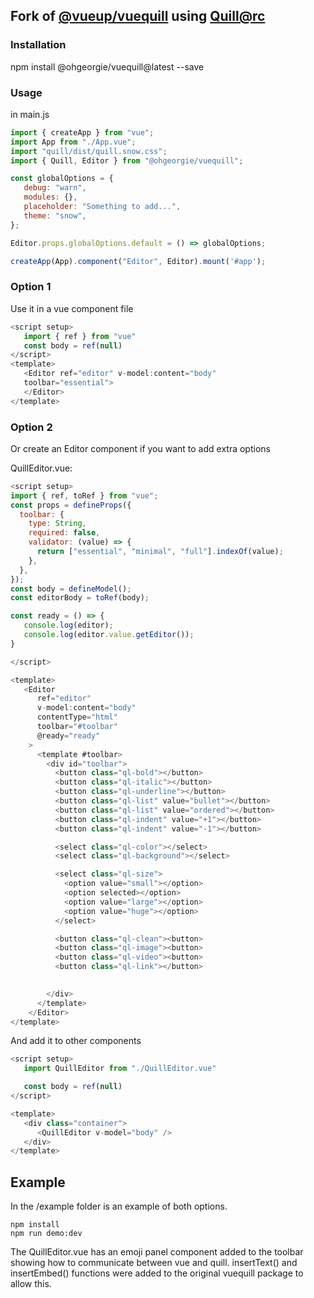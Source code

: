 ## Fork of [@vueup/vuequill](https://github.com/vueup/vue-quill) using [Quill@rc](https://github.com/quilljs/quill)


### Installation

npm install @ohgeorgie/vuequill@latest --save

### Usage

in main.js

```js
import { createApp } from "vue";
import App from "./App.vue";
import "quill/dist/quill.snow.css";
import { Quill, Editor } from "@ohgeorgie/vuequill";

const globalOptions = {
   debug: "warn",
   modules: {},
   placeholder: "Something to add...",
   theme: "snow",
};

Editor.props.globalOptions.default = () => globalOptions;

createApp(App).component("Editor", Editor).mount('#app');

```

### Option 1

Use it in a vue component file

```js
<script setup>
   import { ref } from "vue"
   const body = ref(null)
</script>
<template>
   <Editor ref="editor" v-model:content="body"
   toolbar="essential">
   </Editor>
</template>
```

### Option 2

Or create an Editor component if you want to add extra options

QuillEditor.vue:

```js 
<script setup>
import { ref, toRef } from "vue";
const props = defineProps({
  toolbar: {
    type: String,
    required: false,
    validator: (value) => {
      return ["essential", "minimal", "full"].indexOf(value);
    },
  },
});
const body = defineModel();
const editorBody = toRef(body);

const ready = () => {
   console.log(editor);
   console.log(editor.value.getEditor());
}

</script>

<template>
   <Editor
      ref="editor"
      v-model:content="body"
      contentType="html"
      toolbar="#toolbar"
      @ready="ready"
    >
      <template #toolbar>
        <div id="toolbar">
          <button class="ql-bold"></button>
          <button class="ql-italic"></button>
          <button class="ql-underline"></button>
          <button class="ql-list" value="bullet"></button>
          <button class="ql-list" value="ordered"></button>
          <button class="ql-indent" value="+1"></button>
          <button class="ql-indent" value="-1"></button>

          <select class="ql-color"></select>
          <select class="ql-background"></select>

          <select class="ql-size">
            <option value="small"></option>
            <option selected></option>
            <option value="large"></option>
            <option value="huge"></option>
          </select>

          <button class="ql-clean"><button>
          <button class="ql-image"><button>
          <button class="ql-video"><button>
          <button class="ql-link"></button>

          
        </div>
      </template>
    </Editor>
</template>
```

And add it to other components

```js
<script setup>
   import QuillEditor from "./QuillEditor.vue"

   const body = ref(null)
</script>

<template>
   <div class="container">
      <QuillEditor v-model="body" />
   </div>
</template>
```

## Example

In the /example folder is an example of both options.

```console
npm install
npm run demo:dev
```

The QuillEditor.vue has an emoji panel component added to the toolbar showing how to communicate between vue and quill. insertText() and insertEmbed() functions were added to the original vuequill package to allow this.
